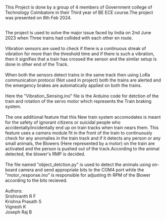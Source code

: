 This Project is done by a group of 4 members of Government college of Technology Coimbatore in their Third year of BE ECE course.The project was presented on 8th Feb 2024.
<br>

<br>
The project is used to solve the major issue faced by India on 2nd June 2023 when Three trains had collided with each other en route.
<br>

<br>
Vibration sensors are used to check if there is a continuous streak of vibration for more than the threshold time and if there is such a vibration, then it signifies that a train has crossed the sensor and the similar setup is done in other end of the Track.
<br>

<br>
When both the sensors detect trains in the same track then using LoRa communication protocol (Not used in project) both the trains are alerted and the emergency brakes are automatically applied on both the trains.
<br>

<br>
Here the "Vibration_Sensing.ino" file is the Arduino code for detction of the train and rotation of the servo motor which represents the Train braking system.
<br>

<br>
The one additional feature that this New train system accomodates is meant for the safety of ignorant citizens or suicidal people who accidentally/incidentally end up on train tracks when train nears them. This feature uses a camera module fit in the front of the train to continuously check for any anomalies in the train track and if it detects any person or any small animals, the Blowers (Here represented by a motor) on the train are activated and the person is pushed out of the track.According to the animal detected, the blower's RMP is decided.
<br>

<br>
The file named "object_detction.py" is used to detect the animals using on-board camera and send appropriate bits to the COM4 port while the "motor_response.ino" is responsible for adjusting th RPM of the Blower according to the bits recieved.
<br>


<br>
Authors:
    <br>
    Srishivanth R F
    <br>
    Krishna Prasath S
    <br>
    Vignesh K
    <br>
    Joseph Raj B    